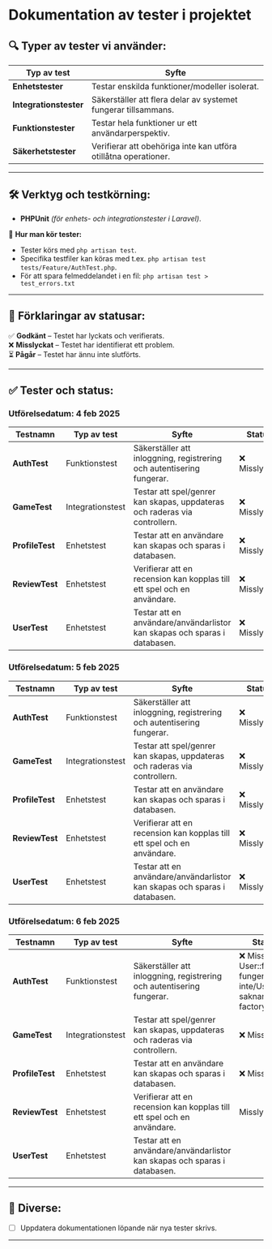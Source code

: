# Dokumentation av tester i projektet

## 🔍 **Typer av tester vi använder:**
| Typ av test        | Syfte |
|-------------------|--------------------------------------|
| **Enhetstester** | Testar enskilda funktioner/modeller isolerat. |
| **Integrationstester** | Säkerställer att flera delar av systemet fungerar tillsammans. |
| **Funktionstester** | Testar hela funktioner ur ett användarperspektiv. |
| **Säkerhetstester** | Verifierar att obehöriga inte kan utföra otillåtna operationer. |

---

## 🛠 **Verktyg och testkörning:**
- **PHPUnit** *(för enhets- och integrationstester i Laravel)*.  

📌 **Hur man kör tester:**  
- Tester körs med `php artisan test`.  
- Specifika testfiler kan köras med t.ex. `php artisan test tests/Feature/AuthTest.php`.
- För att spara felmeddelandet i en fil: `php artisan test > test_errors.txt`

---

## 📌 **Förklaringar av statusar:**
✅ **Godkänt** – Testet har lyckats och verifierats.  
❌ **Misslyckat** – Testet har identifierat ett problem.  
⏳ **Pågår** – Testet har ännu inte slutförts. 

---

## ✅ **Tester och status:**

### Utförelsedatum: 4 feb 2025
| Testnamn                 | Typ av test  | Syfte | Status |
|--------------------------|-------------|--------------------------------------------------|---------|
| **AuthTest**            | Funktionstest | Säkerställer att inloggning, registrering och autentisering fungerar. | ❌ Misslyckat |
| **GameTest**  | Integrationstest | Testar att spel/genrer kan skapas, uppdateras och raderas via controllern.  | ❌ Misslyckat |
| **ProfileTest**            | Enhetstest  | Testar att en användare kan skapas och sparas i databasen. | ❌ Misslyckat |
| **ReviewTest**         | Enhetstest  | Verifierar att en recension kan kopplas till ett spel och en användare. | ❌ Misslyckat |
| **UserTest**            | Enhetstest  | Testar att en användare/användarlistor kan skapas och sparas i databasen. | ❌ Misslyckat |

### Utförelsedatum: 5 feb 2025
| Testnamn                 | Typ av test  | Syfte | Status |
|--------------------------|-------------|--------------------------------------------------|---------|
| **AuthTest**            | Funktionstest | Säkerställer att inloggning, registrering och autentisering fungerar. | ❌ Misslyckat |
| **GameTest**  | Integrationstest | Testar att spel/genrer kan skapas, uppdateras och raderas via controllern.  | ❌ Misslyckat |
| **ProfileTest**            | Enhetstest  | Testar att en användare kan skapas och sparas i databasen. | ❌ Misslyckat |
| **ReviewTest**         | Enhetstest  | Verifierar att en recension kan kopplas till ett spel och en användare. | ❌ Misslyckat |
| **UserTest**            | Enhetstest  | Testar att en användare/användarlistor kan skapas och sparas i databasen. | ❌ Misslyckat |

### Utförelsedatum: 6 feb 2025
| Testnamn                 | Typ av test  | Syfte | Status |
|--------------------------|-------------|--------------------------------------------------|---------|
| **AuthTest**            | Funktionstest | Säkerställer att inloggning, registrering och autentisering fungerar. | ❌ Misslyckat: User::factory fungerar inte/User.php saknar factory |
| **GameTest**  | Integrationstest | Testar att spel/genrer kan skapas, uppdateras och raderas via controllern.  | ❌ Misslyckat: |
| **ProfileTest**            | Enhetstest  | Testar att en användare kan skapas och sparas i databasen. | ❌ Misslyckat: |
| **ReviewTest**         | Enhetstest  | Verifierar att en recension kan kopplas till ett spel och en användare. | Misslyckat: |
| **UserTest**            | Enhetstest  | Testar att en användare/användarlistor kan skapas och sparas i databasen. |  |

---

## 🔄 **Diverse:**
- [ ] Uppdatera dokumentationen löpande när nya tester skrivs.

---